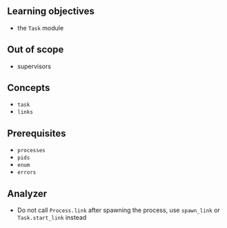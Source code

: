 ## Learning objectives

- the `Task` module

## Out of scope

- supervisors

## Concepts

- `task`
- `links`

## Prerequisites

- `processes`
- `pids`
- `enum`
- `errors`

## Analyzer

- Do not call `Process.link` after spawning the process, use `spawn_link` or `Task.start_link` instead
